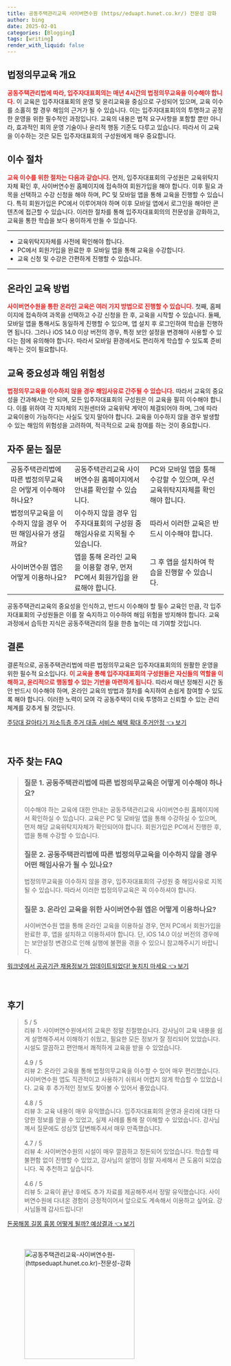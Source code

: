 ```yaml
---
title: 공동주택관리교육 사이버연수원 (https//eduapt.hunet.co.kr/) 전문성 강화
author: bing
date: 2025-02-01
categories: [Blogging]
tags: [writing]
render_with_liquid: false
---
```



<h2 id='법정의무교육 개요'>법정의무교육 개요</h2>

<p><b><span style="color: #ee2323;">공동주택관리법에 따라, 입주자대표회의는 매년 4시간의 법정의무교육을 이수해야 합니다.</span></b> 이 교육은 입주자대표회의 운영 및 윤리교육을 중심으로 구성되어 있으며, 교육 이수를 소홀히 할 경우 해임의 근거가 될 수 있습니다. 이는 입주자대표회의의 투명하고 공정한 운영을 위한 필수적인 과정입니다. 교육의 내용은 법적 요구사항을 포함할 뿐만 아니라, 효과적인 회의 운영 기술이나 윤리적 행동 기준도 다루고 있습니다. 따라서 이 교육을 이수하는 것은 모든 입주자대표회의 구성원에게 매우 중요합니다.</p>

<h2 id='이수 절차'>이수 절차</h2>

<p><b><span style="color: #ee2323;">교육 이수를 위한 절차는 다음과 같습니다.</span></b> 먼저, 입주자대표회의 구성원은 교육위탁지자체 확인 후, 사이버연수원 홈페이지에 접속하여 회원가입을 해야 합니다. 이후 필요 과목을 선택하고 수강 신청을 해야 하며, PC 및 모바일 앱을 통해 교육을 진행할 수 있습니다. 특히 회원가입은 PC에서 이루어져야 하며 이후 모바일 앱에서 로그인을 해야만 콘텐츠에 접근할 수 있습니다. 이러한 절차를 통해 입주자대표회의의 전문성을 강화하고, 교육을 통한 학습을 보다 용이하게 만들 수 있습니다.</p>

<hr />

<ul>
    <li>교육위탁지자체를 사전에 확인해야 합니다.</li>
    <li>PC에서 회원가입을 완료한 후 모바일 앱을 통해 교육을 수강합니다.</li>
    <li>교육 신청 및 수강은 간편하게 진행할 수 있습니다.</li>
</ul>

<hr />

<h2 id='온라인 교육 방법'>온라인 교육 방법</h2>

<p><b><span style="color: #ee2323;">사이버연수원을 통한 온라인 교육은 여러 가지 방법으로 진행할 수 있습니다.</span></b> 첫째, 홈페이지에 접속하여 과목을 선택하고 수강 신청을 한 후, 교육을 시작할 수 있습니다. 둘째, 모바일 앱을 통해서도 동일하게 진행할 수 있으며, 앱 설치 후 로그인하여 학습을 진행하면 됩니다. 그러나 iOS 14.0 이상 버전의 경우, 특정 보안 설정을 변경해야 사용할 수 있다는 점에 유의해야 합니다. 따라서 모바일 환경에서도 편리하게 학습할 수 있도록 준비해두는 것이 필요합니다.</p>

<h2 id='교육 중요성과 해임 위험성'>교육 중요성과 해임 위험성</h2>

<p><b><span style="color: #ee2323;">법정의무교육을 이수하지 않을 경우 해임사유로 간주될 수 있습니다.</span></b> 따라서 교육의 중요성을 간과해서는 안 되며, 모든 입주자대표회의 구성원은 이 교육을 필히 이수해야 합니다. 이를 위하여 각 지자체의 지원센터와 교육위탁 계약이 체결되어야 하며, 그에 따라 교육이용이 가능하다는 사실도 잊지 말아야 합니다. 교육을 이수하지 않을 경우 발생할 수 있는 해임의 위험성을 고려하여, 적극적으로 교육 참여를 하는 것이 중요합니다.</p>

<h2 id='자주 묻는 질문'>자주 묻는 질문</h2>

<table>
    <tr>
        <td>공동주택관리법에 따른 법정의무교육은 어떻게 이수해야 하나요?</td>
        <td>공동주택관리교육 사이버연수원 홈페이지에서 안내를 확인할 수 있습니다.</td>
        <td>PC와 모바일 앱을 통해 수강할 수 있으며, 우선 교육위탁지자체를 확인해야 합니다.</td>
    </tr>
    <tr>
        <td>법정의무교육을 이수하지 않을 경우 어떤 해임사유가 생길까요?</td>
        <td>이수하지 않을 경우 입주자대표회의 구성원 중 해임사유로 지목될 수 있습니다.</td>
        <td>따라서 이러한 교육은 반드시 이수해야 합니다.</td>
    </tr>
    <tr>
        <td>사이버연수원 앱은 어떻게 이용하나요?</td>
        <td>앱을 통해 온라인 교육을 이용할 경우, 먼저 PC에서 회원가입을 완료해야 합니다.</td>
        <td>그 후 앱을 설치하여 학습을 진행할 수 있습니다.</td>
    </tr>
</table>

<p>공동주택관리교육의 중요성을 인식하고, 반드시 이수해야 할 필수 교육인 만큼, 각 입주자대표회의 구성원들은 이를 잘 숙지하고 이수하여 해임 위험을 방지해야 합니다. 교육 과정에서 습득한 지식은 공동주택관리의 질을 한층 높이는 데 기여할 것입니다.</p>

<h2 id='결론'>결론</h2>

<p>결론적으로, 공동주택관리법에 따른 법정의무교육은 입주자대표회의의 원활한 운영을 위한 필수적 요소입니다. <b><span style="color: #ee2323;">이 교육을 통해 입주자대표회의 구성원들은 자신들의 역할을 이해하고, 윤리적으로 행동할 수 있는 기반을 마련하게 됩니다.</span></b> 따라서 매년 정해진 시간 동안 반드시 이수해야 하며, 온라인 교육의 방법과 절차를 숙지하여 손쉽게 참여할 수 있도록 해야 합니다. 이러한 노력이 모여 각 공동주택이 더욱 투명하고 신뢰할 수 있는 관리체계를 갖추게 될 것입니다.</p>


<p><a class="click-button" title="주담대 갈아타기 저소득층 주거 대출 서비스 혜택 확대 주거안정" href="https://aptwhite.github.io/posts/%EC%A3%BC%EB%8B%B4%EB%8C%80-%EA%B0%88%EC%95%84%ED%83%80%EA%B8%B0-%EC%A0%80%EC%86%8C%EB%93%9D%EC%B8%B5-%EC%A3%BC%EA%B1%B0-%EB%8C%80%EC%B6%9C-%EC%84%9C%EB%B9%84%EC%8A%A4-%ED%98%9C%ED%83%9D-%ED%99%95%EB%8C%80-%EC%A3%BC%EA%B1%B0%EC%95%88%EC%A0%95/" rel="dofollow">주담대 갈아타기 저소득층 주거 대출 서비스 혜택 확대 주거안정 👈 보기</a></p><br>
<h2 id='자주_찾는_FAQ'>자주 찾는 FAQ</h2>
<div itemscope="" itemtype="https://schema.org/FAQPage"> 
<blockquote> 
<div itemscope="" itemprop="mainEntity" itemtype="https://schema.org/Question"> 
<h3 itemprop="name">질문 1. 공동주택관리법에 따른 법정의무교육은 어떻게 이수해야 하나요?</h3> 
<div itemscope="" itemprop="acceptedAnswer" itemtype="https://schema.org/Answer"> 
<span itemprop="text"> 
<p>이수해야 하는 교육에 대한 안내는 공동주택관리교육 사이버연수원 홈페이지에서 확인하실 수 있습니다. 교육은 PC 및 모바일 앱을 통해 수강하실 수 있으며, 먼저 해당 교육위탁지자체가 확인되어야 합니다. 회원가입은 PC에서 진행한 후, 앱을 통해 수강할 수 있습니다.</p> 
</span> 
</div> 
</div> 

<div itemscope="" itemprop="mainEntity" itemtype="https://schema.org/Question"> 
<h3 itemprop="name">질문 2. 공동주택관리법에 따른 법정의무교육을 이수하지 않을 경우 어떤 해임사유가 될 수 있나요?</h3> 
<div itemscope="" itemprop="acceptedAnswer" itemtype="https://schema.org/Answer"> 
<span itemprop="text"> 
<p>법정의무교육을 이수하지 않을 경우, 입주자대표회의 구성원 중 해임사유로 지목될 수 있습니다. 따라서 이러한 법정의무교육은 꼭 이수하셔야 합니다.</p> 
</span> 
</div> 
</div> 

<div itemscope="" itemprop="mainEntity" itemtype="https://schema.org/Question"> 
<h3 itemprop="name">질문 3. 온라인 교육을 위한 사이버연수원 앱은 어떻게 이용하나요?</h3> 
<div itemscope="" itemprop="acceptedAnswer" itemtype="https://schema.org/Answer"> 
<span itemprop="text"> 
<p>사이버연수원 앱을 통해 온라인 교육을 이용하실 경우, 먼저 PC에서 회원가입을 완료한 후, 앱을 설치하고 이용하셔야 합니다. 단, iOS 14.0 이상 버전의 경우에는 보안설정 변경으로 인해 실행에 불편을 겪을 수 있으니 참고해주시기 바랍니다.</p> 
</span> 
</div> 
</div> 
</blockquote> 
</div>
<p><a class="click-button" title="워크넷에서 공공기관 채용정보가 업데이트되었다! 놓치지 마세요" href="https://aptwhite.github.io/posts/%EC%9B%8C%ED%81%AC%EB%84%B7%EC%97%90%EC%84%9C-%EA%B3%B5%EA%B3%B5%EA%B8%B0%EA%B4%80-%EC%B1%84%EC%9A%A9%EC%A0%95%EB%B3%B4%EA%B0%80-%EC%97%85%EB%8D%B0%EC%9D%B4%ED%8A%B8%EB%90%98%EC%97%88%EB%8B%A4!-%EB%86%93%EC%B9%98%EC%A7%80-%EB%A7%88%EC%84%B8%EC%9A%94/" rel="dofollow">워크넷에서 공공기관 채용정보가 업데이트되었다! 놓치지 마세요 👈 보기</a></p><br>
<h2 id='후기'>후기</h2>
<div itemscope itemtype="https://schema.org/Product">
  <blockquote>
  <div itemprop="review" itemscope itemtype="https://schema.org/Review">
      <div itemprop="reviewRating" itemscope itemtype="https://schema.org/Rating"> <span itemprop="ratingValue">5</span> / <span itemprop="bestRating">5</span> </div>
      <span itemprop="reviewBody">리뷰 1: 사이버연수원에서의 교육은 정말 친절했습니다. 강사님이 교육 내용을 쉽게 설명해주셔서 이해하기 쉬웠고, 필요한 모든 정보가 잘 정리되어 있었습니다. 시설도 깔끔하고 편안해서 쾌적하게 교육을 받을 수 있었습니다.</span>
  </div>
  <br>
  <div itemprop="review" itemscope itemtype="https://schema.org/Review">
      <div itemprop="reviewRating" itemscope itemtype="https://schema.org/Rating"> <span itemprop="ratingValue">4.9</span> / <span itemprop="bestRating">5</span> </div>
      <span itemprop="reviewBody">리뷰 2: 온라인 교육을 통해 법정의무교육을 이수할 수 있어 매우 편리했습니다. 사이버연수원 앱도 직관적이고 사용하기 쉬워서 어렵지 않게 학습할 수 있었습니다. 교육 후 추가적인 정보도 찾아볼 수 있어서 좋았습니다.</span>
  </div>
  <br>
  <div itemprop="review" itemscope itemtype="https://schema.org/Review">
      <div itemprop="reviewRating" itemscope itemtype="https://schema.org/Rating"> <span itemprop="ratingValue">4.8</span> / <span itemprop="bestRating">5</span> </div>
      <span itemprop="reviewBody">리뷰 3: 교육 내용이 매우 유익했습니다. 입주자대표회의 운영과 윤리에 대한 다양한 정보를 얻을 수 있었고, 실제 사례를 통해 잘 이해할 수 있었습니다. 강사님께서 질문에도 성심껏 답변해주셔서 매우 만족했습니다.</span>
  </div>
  <br>
  <div itemprop="review" itemscope itemtype="https://schema.org/Review">
      <div itemprop="reviewRating" itemscope itemtype="https://schema.org/Rating"> <span itemprop="ratingValue">4.7</span> / <span itemprop="bestRating">5</span> </div>
      <span itemprop="reviewBody">리뷰 4: 사이버연수원의 시설이 매우 깔끔하고 정돈되어 있었습니다. 학습할 때 불편함 없이 진행할 수 있었고, 강사님의 설명이 정말 자세해서 큰 도움이 되었습니다. 꼭 추천하고 싶습니다.</span>
  </div>
  <br>
  <div itemprop="review" itemscope itemtype="https://schema.org/Review">
      <div itemprop="reviewRating" itemscope itemtype="https://schema.org/Rating"> <span itemprop="ratingValue">4.6</span> / <span itemprop="bestRating">5</span> </div>
      <span itemprop="reviewBody">리뷰 5: 교육이 끝난 후에도 추가 자료를 제공해주셔서 정말 유익했습니다. 사이버연수원에 다녀온 경험이 긍정적이어서 앞으로도 계속해서 이용하고 싶어요. 강사님들께 감사드립니다!</span>
  </div>
  </blockquote>
</div>
<p><a class="click-button" title="돈꿈해몽 길몽 흉몽 어떻게 될까? 예상결과" href="https://aptwhite.github.io/posts/%EB%8F%88%EA%BF%88%ED%95%B4%EB%AA%BD-%EA%B8%B8%EB%AA%BD-%ED%9D%89%EB%AA%BD-%EC%96%B4%EB%96%BB%EA%B2%8C-%EB%90%A0%EA%B9%8C-%EC%98%88%EC%83%81%EA%B2%B0%EA%B3%BC/" rel="dofollow">돈꿈해몽 길몽 흉몽 어떻게 될까? 예상결과 👈 보기</a></p><br>
<figure class="image"><img src="https://aptwhite.github.io/assets/img/thumbnail/공동주택관리교육-사이버연수원-(httpseduapt.hunet.co.kr)-전문성-강화.webp" alt="공동주택관리교육-사이버연수원-(httpseduapt.hunet.co.kr)-전문성-강화" width="256" height="256"></figure>